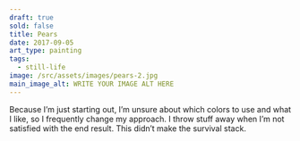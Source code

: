```yaml
---
draft: true
sold: false
title: Pears
date: 2017-09-05
art_type: painting
tags:
  - still-life
image: /src/assets/images/pears-2.jpg
main_image_alt: WRITE YOUR IMAGE ALT HERE
---
```

Because I’m just starting out, I’m unsure about which colors to use and what I like, so I frequently change my approach. I throw stuff away when I’m not satisfied with the end result. This didn’t make the survival stack.